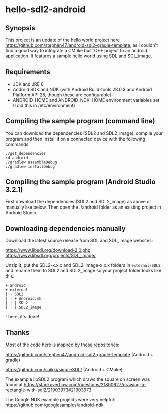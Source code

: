 # hello-sdl2-android

## Synopsis

This project is an update of the hello world project here https://github.com/stephen47/android-sdl2-gradle-template, as I couldn't find a good way to integrate a CMake built C++ project to an android application.
It features a sample hello world using SDL and SDL_image.

## Requirements
- JDK and JRE 8
- Android SDK and NDK (with Android Build-tools 28.0.3 and Android Platform API 28, though these are configurable)
- ANDROID_HOME and ANDROID_NDK_HOME environment variables set (I did this in /etc/environment)

## Compiling the sample program (command line)

You can download the dependencies (SDL2 and SDL2_image), compile your program and then install it on a connected device with the following commands:
```
./get_dependencies
cd android
./gradlew assembleDebug
./gradlew installDebug
```

## Compiling the sample program (Android Studio 3.2.1)

First download the dependencies (SDL2 and SDL2_image) as above or manually like below. Then open the ./android folder as an existing project in Android Studio.

## Downloading dependencies manually

Download the latest source release from SDL and SDL_image websites:

https://www.libsdl.org/download-2.0.php
https://www.libsdl.org/projects/SDL_image/

Unzip it, put the SDL2-x.x.x and SDL2_image-x.x.x folders in `external/SDL2` and rename them to SDL2 and SDL2_image so your project folder looks like this:
```
+ android
+ external
| + SDL2
| | + Android.mk
| | | SDL2
| | | SDL2_image
```

There, it's done!

## Thanks

Most of the code here is inspired by these repositories:

https://github.com/stephen47/android-sdl2-gradle-template (Android + gradle)

https://github.com/suikki/simpleSDL/ (Android + CMake)

The example libSDL2 program which draws the square on screen was found at https://stackoverflow.com/questions/21890627/drawing-a-rectangle-with-sdl2/21903973#21903973.

The Google NDK example projects were very helpful: https://github.com/googlesamples/android-ndk
